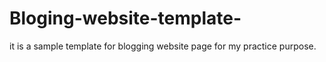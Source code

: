 # Bloging-website-template-
it is a sample template for blogging website page for my practice purpose. 
